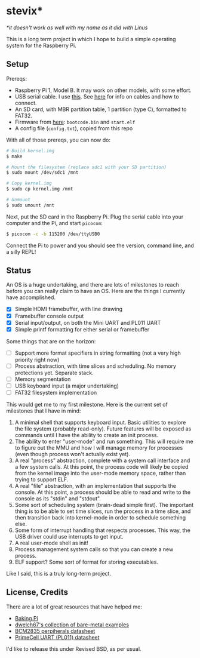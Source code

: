 stevix*
=======

*\*it doesn't work as well with my name as it did with Linus*

This is a long term project in which I hope to build a simple operating system
for the Raspberry Pi.

Setup
-----

Prereqs:

- Raspberry Pi 1, Model B. It may work on other models, with some effort.
- USB serial cable. I use [this][usb-serial]. See [here][dwelch67] for info on
  cables and how to connect.
- An SD card, with MBR partition table, 1 partition (type C), formatted to
  FAT32.
- Firmware from [here][rpi-firmware]: `bootcode.bin` and `start.elf`
- A config file (`config.txt`), copied from this repo

With all of those prereqs, you can now do:

```bash
# Build kernel.img
$ make

# Mount the filesystem (replace sdc1 with your SD partition)
$ sudo mount /dev/sdc1 /mnt

# Copy kernel.img
$ sudo cp kernel.img /mnt

# Unmount
$ sudo umount /mnt
```

Next, put the SD card in the Raspberry Pi. Plug the serial cable into your
computer and the Pi, and start `picocom`:

```bash
$ picocom -c -b 115200 /dev/ttyUSB0
```

Connect the Pi to power and you should see the version, command line, and a
silly REPL!

Status
------

An OS is a huge undertaking, and there are lots of milestones to reach before
you can really claim to have an OS. Here are the things I currently have
accomplished.

- [x] Simple HDMI framebuffer, with line drawing
- [x] Framebuffer console output
- [x] Serial input/output, on both the Mini UART and PL011 UART
- [x] Simple printf formatting for either serial or framebuffer

Some things that are on the horizon:

- [ ] Support more format specifiers in string formatting (not a very high
  priority right now)
- [ ] Process abstraction, with time slices and scheduling. No memory
  protections yet. Separate stack.
- [ ] Memory segmentation
- [ ] USB keyboard input (a major undertaking)
- [ ] FAT32 filesystem implementation

This would get me to my first milestone. Here is the current set of milestones
that I have in mind:

1. A minimal shell that supports keyboard input. Basic utilities to explore the
   file system (probably read-only). Future features will be exposed as commands
   until I have the ability to create an init process.
2. The ability to enter "user-mode" and run something. This will require me to
   figure out the MMU and how I will manage memory for processes (even though
   process won't actually exist yet).
3. A real "process" abstraction, complete with a system call interface and a few
   system calls. At this point, the process code will likely be copied from the
   kernel image into the user-mode memory space, rather than trying to support
   ELF.
4. A real "file" abstraction, with an implementation that supports the console.
   At this point, a process should be able to read and write to the console as
   its "stdin" and "stdout".
5. Some sort of scheduling system (brain-dead simple first). The important thing
   is to be able to set time slices, run the process in a time slice, and then
   transition back into kernel-mode in order to schedule something else.
6. Some form of interrupt handling that respects processes. This way, the USB
   driver could use interrupts to get input.
7. A real user-mode shell as init!
8. Process management system calls so that you can create a new process.
9. ELF support? Some sort of format for storing executables.

Like I said, this is a truly long-term project.

License, Credits
----------------

There are a lot of great resources that have helped me:
- [Baking Pi][]
- [dwelch67's collection of bare-metal examples][dwelch67]
- [BCM2835 perpiherals datasheet](http://www.cl.cam.ac.uk/projects/raspberrypi/tutorials/os/downloads/SoC-Peripherals.pdf)
- [PrimeCell UART (PL011) datasheet](http://infocenter.arm.com/help/topic/com.arm.doc.ddi0183g/DDI0183G_uart_pl011_r1p5_trm.pdf)

I'd like to release this under Revised BSD, as per usual.

[Baking Pi]: http://www.cl.cam.ac.uk/projects/raspberrypi/tutorials/os/index.html
[rpi-firmware]: https://github.com/raspberrypi/firmware
[rpi-config]: https://www.raspberrypi.org/documentation/configuration/config-txt/README.md
[usb-serial]: https://www.amazon.com/dp/B00QT7LQ88/ref=cm_sw_r_cp_dp_T1_86QszbEMXM81N
[dwelch67]: https://github.com/dwelch67/raspberrypi
